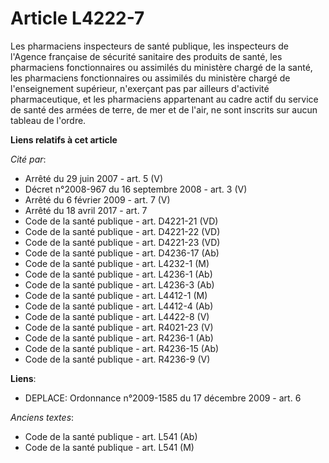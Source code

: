 # Article L4222-7

Les pharmaciens inspecteurs de santé publique, les inspecteurs de l'Agence française de sécurité sanitaire des produits de
santé, les pharmaciens fonctionnaires ou assimilés du ministère chargé de la santé, les pharmaciens fonctionnaires ou
assimilés du ministère chargé de l'enseignement supérieur, n'exerçant pas par ailleurs d'activité pharmaceutique, et les
pharmaciens appartenant au cadre actif du service de santé des armées de terre, de mer et de l'air, ne sont inscrits sur
aucun tableau de l'ordre.

**Liens relatifs à cet article**

_Cité par_:

  - Arrêté du 29 juin 2007 - art. 5 (V)
  - Décret n°2008-967 du 16 septembre 2008 - art. 3 (V)
  - Arrêté du 6 février 2009 - art. 7 (V)
  - Arrêté du 18 avril 2017 - art. 7
  - Code de la santé publique - art. D4221-21 (VD)
  - Code de la santé publique - art. D4221-22 (VD)
  - Code de la santé publique - art. D4221-23 (VD)
  - Code de la santé publique - art. D4236-17 (Ab)
  - Code de la santé publique - art. L4232-1 (M)
  - Code de la santé publique - art. L4236-1 (Ab)
  - Code de la santé publique - art. L4236-3 (Ab)
  - Code de la santé publique - art. L4412-1 (M)
  - Code de la santé publique - art. L4412-4 (Ab)
  - Code de la santé publique - art. L4422-8 (V)
  - Code de la santé publique - art. R4021-23 (V)
  - Code de la santé publique - art. R4236-1 (Ab)
  - Code de la santé publique - art. R4236-15 (Ab)
  - Code de la santé publique - art. R4236-9 (V)

**Liens**:

  - DEPLACE: Ordonnance n°2009-1585 du 17 décembre 2009 - art. 6

_Anciens textes_:

  - Code de la santé publique - art. L541 (Ab)
  - Code de la santé publique - art. L541 (M)
